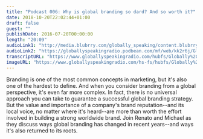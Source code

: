 ```yaml
---
title: "Podcast 006: Why is global branding so dard? And so worth it?"
date: 2018-10-20T22:02:44+01:00
draft: false
guest: ""
publishDate: 2016-07-20T00:00:00
length: "20:09"
audioLink1: "http://media.blubrry.com/globally_speaking/content.blubrry.com/globally_speaking/Globally-Speaking-006_Global-Branding.mp3"
audioLink2: "https://globallyspeakingradio.podbean.com/mf/web/kk2r6j/Globally-Speaking-006_Global-Branding.mp3"
transcriptURL: "https://www.globallyspeakingradio.com/hubfs/Globally%20Speaking%20Episode%20Transcripts/Globally-Speaking_Podcast-006_Transcript.docx"
imageURL: "https://www.globallyspeakingradio.com/hs-fs/hubfs/Globally%20Speaking%20Episode%20Transcripts/GlobalBranding.jpg?t=1540120931910&width=699&height=400&name=GlobalBranding.jpg"
---
```

Branding is one of the most common concepts in marketing, but it's also one of the hardest to define. And when you consider branding from a global perspective, it's even far more complex. In fact, there is no universal approach you can take to guarantee a successful global branding strategy. But the value and importance of a company's brand reputation--and its local voice, no matter where it's heard--are more than worth the effort involved in building a strong worldwide brand. Join Renato and Michael as they discuss ways global branding has changed in recent years--and ways it's also returned to its roots.
